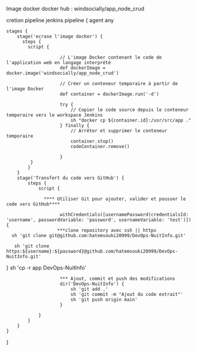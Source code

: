 Image docker docker hub : windsocially/app_node_crud


cretion pipeline jenkins 
 pipeline {
    agent any

    stages {
        stage('ecrase l'image docker') {
          steps {
            script {
                                  
                        // L'image Docker contenant le code de l'application web en langage interprété
                        def dockerImage = docker.image('windsocially/app_node_crud')

                        // Créer un conteneur temporaire à partir de l'image Docker
                        def container = dockerImage.run('-d')

                        try {
                            // Copier le code source depuis le conteneur temporaire vers le workspace Jenkins
                            sh "docker cp ${container.id}:/usr/src/app ."
                        } finally {
                            // Arrêter et supprimer le conteneur temporaire
                            container.stop()
                            codeContainer.remove()
                            
                        }
             }     
            }
        }
        stage('Transfert du code vers GitHub') {
            steps {
                script {
                   
                  **** Utiliser Git pour ajouter, valider et pousser le code vers GitHub****
                  
                        withCredentials([usernamePassword(credentialsId: 'username', passwordVariable: 'password', usernameVariable: 'test')]) {    
                       ***clone repository avec ssh || https 
      sh 'git clone git@github.com:hatemsouki20999/DevOps-NuitInfo.git'

       sh 'git clone https:${username}:${password}@github.com/hatemsouki20999/DevOps-NuitInfo.git'
      
}
                       sh 'cp -r app DevOps-NuitInfo'

                        *** Ajout, commit et push des modifications
                        dir('DevOps-NuitInfo') {
                            sh 'git add .'
                            sh 'git commit -m "Ajout du code extrait"'
                            sh 'git push origin main'
                        }
                      
                }
            }
        }
    }
}
